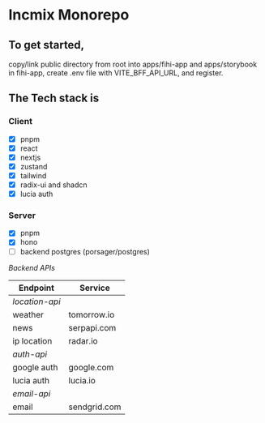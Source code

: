 # Incmix Monorepo

## To get started, 
  copy/link public directory from root into apps/fihi-app and apps/storybook
  in fihi-app, create .env file with VITE_BFF_API_URL, and register. 
     

## The Tech stack is

### Client

- [x] pnpm
- [x] react
- [x] nextjs
- [x] zustand
- [x] tailwind
- [x] radix-ui and shadcn
- [x] lucia auth

### Server

- [x] pnpm
- [x] hono
- [ ] backend postgres (porsager/postgres)

*Backend APIs*

| Endpoint       | Service      |
| -------------- | ------------ |
| *location-api* |              |
| weather        | tomorrow.io  |
| news           | serpapi.com  |
| ip location    | radar.io     |
| *auth-api*     |              |
| google auth    | google.com   |
| lucia auth     | lucia.io     |
| *email-api*    |              |
| email          | sendgrid.com |



